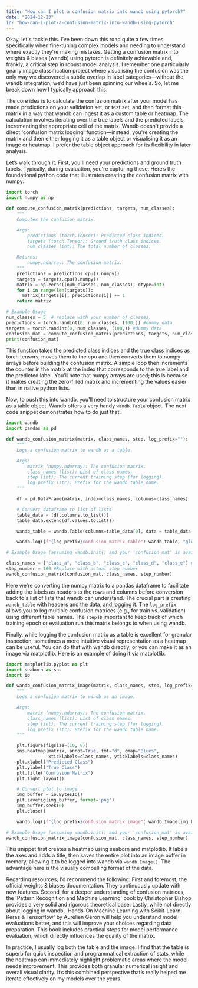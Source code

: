 ```yaml
---
title: "How can I plot a confusion matrix into wandb using pytorch?"
date: "2024-12-23"
id: "how-can-i-plot-a-confusion-matrix-into-wandb-using-pytorch"
---
```


Okay, let's tackle this. I’ve been down this road quite a few times, specifically when fine-tuning complex models and needing to understand where exactly they're making mistakes. Getting a confusion matrix into weights & biases (wandb) using pytorch is definitely achievable and, frankly, a critical step in robust model analysis. I remember one particularly gnarly image classification project where visualising the confusion was the only way we discovered a subtle overlap in label categories—without the wandb integration, we’d have just been spinning our wheels. So, let me break down how I typically approach this.

The core idea is to calculate the confusion matrix after your model has made predictions on your validation set, or test set, and then format this matrix in a way that wandb can ingest it as a custom table or heatmap. The calculation involves iterating over the true labels and the predicted labels, incrementing the appropriate cell of the matrix. Wandb doesn't provide a direct 'confusion matrix logging' function—instead, you're creating the matrix and then either logging it as a table object or visualising it as an image or heatmap. I prefer the table object approach for its flexibility in later analysis.

Let’s walk through it. First, you'll need your predictions and ground truth labels. Typically, during evaluation, you're capturing these. Here’s the foundational python code that illustrates creating the confusion matrix with numpy:

```python
import torch
import numpy as np

def compute_confusion_matrix(predictions, targets, num_classes):
    """
    Computes the confusion matrix.

    Args:
        predictions (torch.Tensor): Predicted class indices.
        targets (torch.Tensor): Ground truth class indices.
        num_classes (int): The total number of classes.

    Returns:
        numpy.ndarray: The confusion matrix.
    """
    predictions = predictions.cpu().numpy()
    targets = targets.cpu().numpy()
    matrix = np.zeros((num_classes, num_classes), dtype=int)
    for i in range(len(targets)):
      matrix[targets[i], predictions[i]] += 1
    return matrix

# Example Usage
num_classes = 5  # replace with your number of classes.
predictions = torch.randint(0, num_classes, (100,)) #dummy data
targets = torch.randint(0, num_classes, (100,)) #dummy data
confusion_mat = compute_confusion_matrix(predictions, targets, num_classes)
print(confusion_mat)
```

This function takes the predicted class indices and the true class indices as torch tensors, moves them to the cpu and then converts them to numpy arrays before building the confusion matrix. A simple loop then increments the counter in the matrix at the index that corresponds to the true label and the predicted label. You'll note that numpy arrays are used; this is because it makes creating the zero-filled matrix and incrementing the values easier than in native python lists.

Now, to push this into wandb, you'll need to structure your confusion matrix as a table object. Wandb offers a very handy `wandb.Table` object. The next code snippet demonstrates how to do just that:

```python
import wandb
import pandas as pd

def wandb_confusion_matrix(matrix, class_names, step, log_prefix=""):
    """
    Logs a confusion matrix to wandb as a table.

    Args:
        matrix (numpy.ndarray): The confusion matrix.
        class_names (list): List of class names.
        step (int): The current training step (for logging).
        log_prefix (str): Prefix for the wandb table name.
    """

    df = pd.DataFrame(matrix, index=class_names, columns=class_names)

    # Convert dataframe to list of lists
    table_data = [df.columns.to_list()]
    table_data.extend(df.values.tolist())

    wandb_table = wandb.Table(columns=table_data[0], data = table_data[1:])

    wandb.log({f"{log_prefix}confusion_matrix_table": wandb_table, "global_step": step})

# Example Usage (assuming wandb.init() and your 'confusion_mat' is available):

class_names = ["class_a", "class_b", "class_c", "class_d", "class_e"] #Replace with actual class names
step_number = 100 #Replace with actual step number
wandb_confusion_matrix(confusion_mat, class_names, step_number)
```
Here we're converting the numpy matrix to a pandas dataframe to facilitate adding the labels as headers to the rows and columns before conversion back to a list of lists that wandb can understand. The crucial part is creating `wandb_table` with headers and the data, and logging it. The `log_prefix` allows you to log multiple confusion matrices (e.g., for train vs. validation) using different table names. The `step` is important to keep track of which training epoch or evaluation run this matrix belongs to when using wandb.

Finally, while logging the confusion matrix as a table is excellent for granular inspection, sometimes a more intuitive visual representation as a heatmap can be useful. You can do that with wandb directly, or you can make it as an image via matplotlib. Here is an example of doing it via matplotlib.

```python
import matplotlib.pyplot as plt
import seaborn as sns
import io

def wandb_confusion_matrix_image(matrix, class_names, step, log_prefix=""):
    """
    Logs a confusion matrix to wandb as an image.

    Args:
        matrix (numpy.ndarray): The confusion matrix.
        class_names (list): List of class names.
        step (int): The current training step (for logging).
        log_prefix (str): Prefix for the wandb table name.
    """

    plt.figure(figsize=(10, 8))
    sns.heatmap(matrix, annot=True, fmt="d", cmap="Blues",
                xticklabels=class_names, yticklabels=class_names)
    plt.xlabel("Predicted Class")
    plt.ylabel("True Class")
    plt.title("Confusion Matrix")
    plt.tight_layout()

    # Convert plot to image
    img_buffer = io.BytesIO()
    plt.savefig(img_buffer, format='png')
    img_buffer.seek(0)
    plt.close()

    wandb.log({f"{log_prefix}confusion_matrix_image": wandb.Image(img_buffer), "global_step": step})

# Example Usage (assuming wandb.init() and your 'confusion_mat' is available):
wandb_confusion_matrix_image(confusion_mat, class_names, step_number)
```

This snippet first creates a heatmap using seaborn and matplotlib. It labels the axes and adds a title, then saves the entire plot into an image buffer in memory, allowing it to be logged into wandb via `wandb.Image()`. The advantage here is the visually compelling format of the data.

Regarding resources, I'd recommend the following: First and foremost, the official weights & biases documentation. They continuously update with new features. Second, for a deeper understanding of confusion matrices, the 'Pattern Recognition and Machine Learning' book by Christopher Bishop provides a very solid and rigorous theoretical base. Lastly, while not directly about logging in wandb, 'Hands-On Machine Learning with Scikit-Learn, Keras & Tensorflow' by Aurélien Géron will help you understand model evaluations better, and this will improve your choices regarding data preparation. This book includes practical steps for model performance evaluation, which directly influences the quality of the matrix.

In practice, I usually log both the table and the image. I find that the table is superb for quick inspection and programmatical extraction of stats, while the heatmap can immediately highlight problematic areas where the model needs improvement. This provides both granular numerical insight and overall visual clarity. It’s this combined perspective that’s really helped me iterate effectively on my models over the years.
